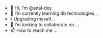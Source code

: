 - 👋 Hi, I’m @anal-dey
- 🌱 I’m currently learning db technologies...
- 🌀 Upgrading myself...
- 💞️ I’m looking to collaborate on ...    
- 📫 How to reach me ...

<!---
anal-dey/anal-dey is a ✨ special ✨ repository because its `README.md` (this file) appears on your GitHub profile.
You can click the Preview link to take a look at your changes.
--->
